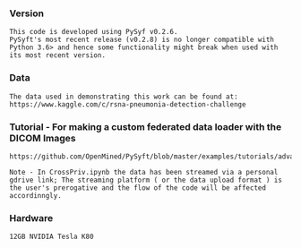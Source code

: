 ### Version
```
This code is developed using PySyf v0.2.6. 
PySyft's most recent release (v0.2.8) is no longer compatible with Python 3.6> and hence some functionality might break when used with its most recent version.

```
### Data 
```
The data used in demonstrating this work can be found at: https://www.kaggle.com/c/rsna-pneumonia-detection-challenge
```
### Tutorial - For making a custom federated data loader with the DICOM Images 
```
https://github.com/OpenMined/PySyft/blob/master/examples/tutorials/advanced/Federated%20Dataset.ipynb

Note - In CrossPriv.ipynb the data has been streamed via a personal gdrive link; The streaming platform ( or the data upload format ) is the user's prerogative and the flow of the code will be affected accordinngly. 
```

### Hardware 
```
12GB NVIDIA Tesla K80 
```
